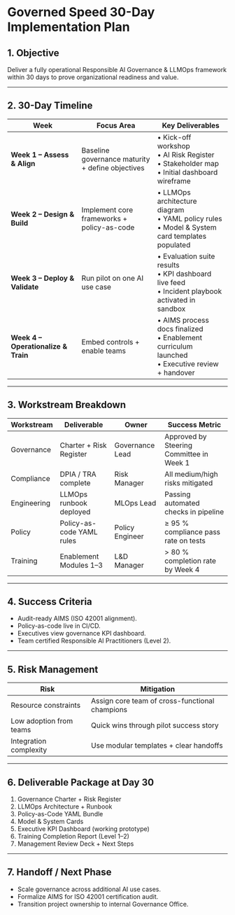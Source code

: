 # Governed Speed 30-Day Implementation Plan

## 1. Objective
Deliver a fully operational Responsible AI Governance & LLMOps framework within 30 days to prove organizational readiness and value.

---

## 2. 30-Day Timeline
| Week | Focus Area | Key Deliverables |
|-------|-------------|------------------|
| **Week 1 – Assess & Align** | Baseline governance maturity + define objectives | • Kick-off workshop <br>• AI Risk Register <br>• Stakeholder map <br>• Initial dashboard wireframe |
| **Week 2 – Design & Build** | Implement core frameworks + policy-as-code | • LLMOps architecture diagram <br>• YAML policy rules <br>• Model & System card templates populated |
| **Week 3 – Deploy & Validate** | Run pilot on one AI use case | • Evaluation suite results <br>• KPI dashboard live feed <br>• Incident playbook activated in sandbox |
| **Week 4 – Operationalize & Train** | Embed controls + enable teams | • AIMS process docs finalized <br>• Enablement curriculum launched <br>• Executive review + handover |

---

## 3. Workstream Breakdown
| Workstream | Deliverable | Owner | Success Metric |
|-------------|--------------|--------|----------------|
| Governance | Charter + Risk Register | Governance Lead | Approved by Steering Committee in Week 1 |
| Compliance | DPIA / TRA complete | Risk Manager | All medium/high risks mitigated |
| Engineering | LLMOps runbook deployed | MLOps Lead | Passing automated checks in pipeline |
| Policy | Policy-as-code YAML rules | Policy Engineer | ≥ 95 % compliance pass rate on tests |
| Training | Enablement Modules 1–3 | L&D Manager | > 80 % completion rate by Week 4 |

---

## 4. Success Criteria
- Audit-ready AIMS (ISO 42001 alignment).  
- Policy-as-code live in CI/CD.  
- Executives view governance KPI dashboard.  
- Team certified Responsible AI Practitioners (Level 2).  

---

## 5. Risk Management
| Risk | Mitigation |
|------|-------------|
| Resource constraints | Assign core team of cross-functional champions |
| Low adoption from teams | Quick wins through pilot success story |
| Integration complexity | Use modular templates + clear handoffs |

---

## 6. Deliverable Package at Day 30
1. Governance Charter + Risk Register  
2. LLMOps Architecture + Runbook  
3. Policy-as-Code YAML Bundle  
4. Model & System Cards  
5. Executive KPI Dashboard (working prototype)  
6. Training Completion Report (Level 1–2)  
7. Management Review Deck + Next Steps

---

## 7. Handoff / Next Phase
- Scale governance across additional AI use cases.  
- Formalize AIMS for ISO 42001 certification audit.  
- Transition project ownership to internal Governance Office.